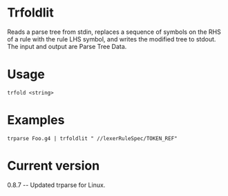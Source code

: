 # Trfoldlit

Reads a parse tree from stdin, replaces a sequence of symbols on
the RHS of a rule with the rule LHS symbol, and writes the modified tree
to stdout. The input and output are Parse Tree Data.

# Usage

    trfold <string>

# Examples

    trparse Foo.g4 | trfoldlit " //lexerRuleSpec/TOKEN_REF"

# Current version

0.8.7 -- Updated trparse for Linux.
